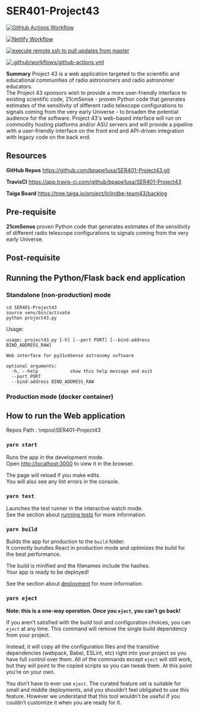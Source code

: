 # SER401-Project43

[![GitHub Actions Workflow](label=Build&Deploy)](https://github.com/bpape1usa/SER401-Project43/actions/workflows/github-actions.yml)

[![Netlify Workflow](label=Netlify)](https://app.netlify.com/sites/21cmsense/deploys)

[![execute remote ssh to pull updates from master](https://github.com/bpape1usa/SER401-Project43/actions/workflows/backend-deploy.yml/badge.svg)](https://github.com/bpape1usa/SER401-Project43/actions/workflows/backend-deploy.yml)

[![.github/workflows/github-actions.yml](https://github.com/bpape1usa/SER401-Project43/actions/workflows/github-actions.yml/badge.svg)](https://github.com/bpape1usa/SER401-Project43/actions/workflows/github-actions.yml)

**Summary**
	Project 43 is a web application targeted to the scientific and educational communities of radio astronomers and radio astronomer educators.  
The Project 43 sponsors wish to provide a more user-friendly interface to existing scientific code, 21cmSense - proven Python code that generates 
estimates of the sensitivity of different radio telescope configurations to signals coming from the very early Universe -  to broaden the potential 
audience for the software.  Project 43's web-based interface will run on commodity hosting platforms and/or ASU servers and will provide a pipeline 
with a user-friendly interface on the front end and API-driven integration with legacy code on the back end.

## Resources

**GitHub Repos**
		https://github.com/bpape1usa/SER401-Project43.git
		
**TravisCI**
		https://app.travis-ci.com/github/bpape1usa/SER401-Project43
		
**Taiga Board**
		https://tree.taiga.io/project/lclindbe-team43/backlog
		
## Pre-requisite
**21cmSense**
		proven Python code that generates estimates of the sensitivity of different radio telescope configurations to signals coming from the very early Universe.
		
## Post-requisite

## Running the Python/Flask back end application

### Standalone (non-production) mode
```text
cd SER401-Project43
source venv/bin/activate
python project43.py
```


Usage:
```text
usage: project43.py [-h] [--port PORT] [--bind-address BIND_ADDRESS_RAW]

Web interface for py21cmSense astronomy software

optional arguments:
  -h, --help            show this help message and exit
  --port PORT
  --bind-address BIND_ADDRESS_RAW
```


### Production mode (docker container)



## How to run the Web application 

Repos Path : \repos\SER401-Project43

### `yarn start`

Runs the app in the development mode.\
Open [http://localhost:3000](http://localhost:3000) to view it in the browser.

The page will reload if you make edits.\
You will also see any lint errors in the console.


### `yarn test`

Launches the test runner in the interactive watch mode.\
See the section about [running tests](https://facebook.github.io/create-react-app/docs/running-tests) for more information.

### `yarn build`

Builds the app for production to the `build` folder.\
It correctly bundles React in production mode and optimizes the build for the best performance.

The build is minified and the filenames include the hashes.\
Your app is ready to be deployed!

See the section about [deployment](https://facebook.github.io/create-react-app/docs/deployment) for more information.

### `yarn eject`

**Note: this is a one-way operation. Once you `eject`, you can’t go back!**

If you aren’t satisfied with the build tool and configuration choices, you can `eject` at any time. This command will remove the single build dependency from your project.

Instead, it will copy all the configuration files and the transitive dependencies (webpack, Babel, ESLint, etc) right into your project so you have full control over them. All of the commands except `eject` will still work, but they will point to the copied scripts so you can tweak them. At this point you’re on your own.

You don’t have to ever use `eject`. The curated feature set is suitable for small and middle deployments, and you shouldn’t feel obligated to use this feature. However we understand that this tool wouldn’t be useful if you couldn’t customize it when you are ready for it.

